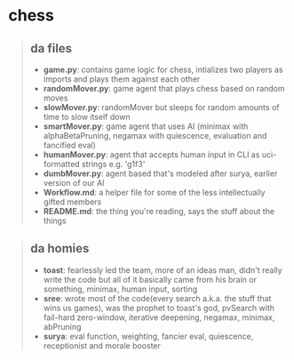 # chess

> ## da files
>
> - **game.py**: contains game logic for chess, intializes two players as imports and plays them against each other
> - **randomMover.py**: game agent that plays chess based on random moves
> - **slowMover.py**: randomMover but sleeps for random amounts of time to slow itself down
> - **smartMover.py**: game agent that uses AI (minimax with alphaBetaPruning, negamax with quiescence, evaluation and fancified eval)
> - **humanMover.py**: agent that accepts human input in CLI as uci-formatted strings e.g. 'g1f3'
> - **dumbMover.py**: agent based that's modeled after surya, earlier version of our AI
> - **Workflow.md**: a helper file for some of the less intellectually gifted members
> - **README.md**: the thing you're reading, says the stuff about the things

> ## da homies
>
> - **toast**: fearlessly led the team, more of an ideas man, didn't really write the code but all of it basically came from his brain or something, minimax, human input, sorting
> - **sree**: wrote most of the code(every search a.k.a. the stuff that wins us games), was the prophet to toast's god, pvSearch with fail-hard zero-window, iterative deepening, negamax, minimax, abPruning
> - **surya**: eval function, weighting, fancier eval, quiescence, receptionist and morale booster
